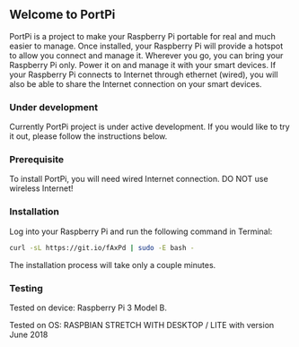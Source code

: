 ## Welcome to PortPi

PortPi is a project to make your Raspberry Pi portable for real and much easier to manage. Once installed, your Raspberry Pi will provide a hotspot to allow you connect and manage it. Wherever you go, you can bring your Raspberry Pi only. Power it on and manage it with your smart devices. If your Raspberry Pi connects to Internet through ethernet (wired), you will also be able to share the Internet connection on your smart devices. 

### Under development

Currently PortPi project is under active development. If you would like to try it out, please follow the instructions below.

### Prerequisite

To install PortPi, you will need wired Internet connection. DO NOT use wireless Internet!

### Installation

Log into your Raspberry Pi and run the following command in Terminal:

```bash
curl -sL https://git.io/fAxPd | sudo -E bash -
```

The installation process will take only a couple minutes.

### Testing

Tested on device: Raspberry Pi 3 Model B.

Tested on OS: RASPBIAN STRETCH WITH DESKTOP / LITE with version June 2018

